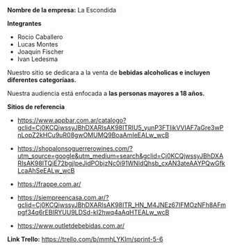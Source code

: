 **Nombre de la empresa:** La Escondida 

**Integrantes**

- Rocio Caballero
- Lucas Montes
- Joaquin Fischer
- Ivan Ledesma 



Nuestro sitio se dedicara a la venta de **bebidas alcoholicas e incluyen diferentes categoríaas.**

Nuestra audiencia está enfocada a **las personas mayores a 18 años.**

**Sitios de referencia**
- https://www.appbar.com.ar/catalogo?gclid=Cj0KCQjwssyJBhDXARIsAK98ITRIU5_yunP3FTIikVVlAF7aGre3wPnLopZ2kHCu9uR08gwOMUMQ9BoaAmIeEALw_wcB

- https://shopalonsoguerrerowines.com/?utm_source=google&utm_medium=search&gclid=Cj0KCQjwssyJBhDXARIsAK98ITQjE72bgjlpeJidPObjzNc0i91WNldQhsb_cxAN3ateAAYPQwGfkLcaAhSeEALw_wcB

- https://frappe.com.ar/

- https://siempreencasa.com.ar/?gclid=Cj0KCQjwssyJBhDXARIsAK98ITR_HN_M4JNEz67IFMOzNFh8AFmpgf34q6rEBIRYUU9LDSd-kI2hwq4aAqHTEALw_wcB
                               
- https://www.outletdebebidas.com.ar/


**Link Trello:**
https://trello.com/b/mmhLYKIm/sprint-5-6
